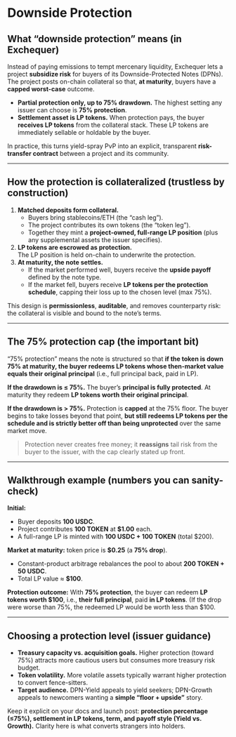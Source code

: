 # Downside Protection

## What “downside protection” means (in Exchequer)

Instead of paying emissions to tempt mercenary liquidity, Exchequer lets a project **subsidize risk** for buyers of its Downside-Protected Notes (DPNs). The project posts on-chain collateral so that, **at maturity**, buyers have a **capped worst-case** outcome.

* **Partial protection only, up to 75% drawdown.** The highest setting any issuer can choose is **75% protection**.
* **Settlement asset is LP tokens.** When protection pays, the buyer **receives LP tokens** from the collateral stack. These LP tokens are immediately sellable or holdable by the buyer.

In practice, this turns yield-spray PvP into an explicit, transparent **risk-transfer contract** between a project and its community.

***

## How the protection is collateralized (trustless by construction)

1. **Matched deposits form collateral.**
   * Buyers bring stablecoins/ETH (the “cash leg”).
   * The project contributes its own tokens (the “token leg”).
   * Together they mint a **project-owned, full-range LP position** (plus any supplemental assets the issuer specifies).
2. **LP tokens are escrowed as protection.**\
   The LP position is held on-chain to underwrite the protection.
3. **At maturity, the note settles.**
   * If the market performed well, buyers receive the **upside payoff** defined by the note type.
   * If the market fell, buyers receive **LP tokens per the protection schedule**, capping their loss up to the chosen level (max 75%).

This design is **permissionless**, **auditable**, and removes counterparty risk: the collateral is visible and bound to the note’s terms.

***

## The 75% protection cap (the important bit)

“75% protection” means the note is structured so that **if the token is down 75% at maturity, the buyer redeems LP tokens whose then-market value equals their original principal** (i.e., full principal back, paid in LP).

**If the drawdown is ≤ 75%.** The buyer’s **principal is fully protected**. At maturity they redeem **LP tokens worth their original principal**.

**If the drawdown is > 75%.** Protection is **capped** at the 75% floor. The buyer begins to take losses beyond that point, **but still redeems LP tokens per the schedule and is strictly better off than being unprotected** over the same market move.

> Protection never creates free money; it **reassigns** tail risk from the buyer to the issuer, with the cap clearly stated up front.

***

## Walkthrough example (numbers you can sanity-check)

**Initial:**

* Buyer deposits **100 USDC**.
* Project contributes **100 TOKEN** at **$1.00** each.
* A full-range LP is minted with **100 USDC + 100 TOKEN** (total $200).

**Market at maturity:** token price is **$0.25** (a **75% drop**).

* Constant-product arbitrage rebalances the pool to about **200 TOKEN + 50 USDC**.
* Total LP value ≈ **$100**.

**Protection outcome:** With **75% protection**, the buyer can redeem **LP tokens worth $100**, i.e., **their full principal**, paid **in LP tokens**. (If the drop were worse than 75%, the redeemed LP would be worth less than $100.

***

## Choosing a protection level (issuer guidance)

* **Treasury capacity vs. acquisition goals.** Higher protection (toward 75%) attracts more cautious users but consumes more treasury risk budget.
* **Token volatility.** More volatile assets typically warrant higher protection to convert fence-sitters.
* **Target audience.** DPN-Yield appeals to yield seekers; DPN-Growth appeals to newcomers wanting a **simple “floor + upside”** story.

Keep it explicit on your docs and launch post: **protection percentage (≤75%), settlement in LP tokens, term, and payoff style (Yield vs. Growth).** Clarity here is what converts strangers into holders.
